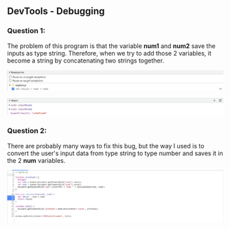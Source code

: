 ## DevTools - Debugging

### Question 1:

The problem of this program is that the variable **num1** and **num2** save the inputs as type string. Therefore, when we try to add those 2 variables, it become a string by concatenating two strings together.

![Breakpoint](result-calculateSum.png)

![Watch](result-dataType.png)

### Question 2:

There are probably many ways to fix this bug, but the way I used is to convert the user's input data from type string to type number and saves it in the 2 **num** variables.

![Fix](fix.png)